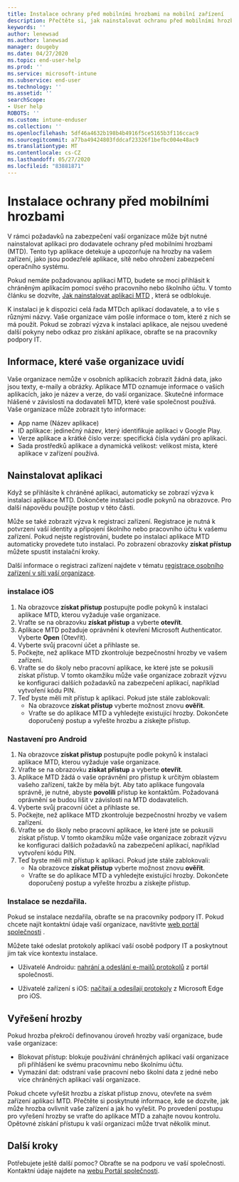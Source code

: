 ```yaml
---
title: Instalace ochrany před mobilními hrozbami na mobilní zařízení
description: Přečtěte si, jak nainstalovat ochranu před mobilními hrozbami na mobilní zařízení.
keywords: ''
author: lenewsad
ms.author: lanewsad
manager: dougeby
ms.date: 04/27/2020
ms.topic: end-user-help
ms.prod: ''
ms.service: microsoft-intune
ms.subservice: end-user
ms.technology: ''
ms.assetid: ''
searchScope:
- User help
ROBOTS: ''
ms.custom: intune-enduser
ms.collection: ''
ms.openlocfilehash: 5df46a4632b198b4b4916f5ce5165b3f116ccac9
ms.sourcegitcommit: a77ba49424803fddcaf23326f1befbc004e48ac9
ms.translationtype: MT
ms.contentlocale: cs-CZ
ms.lasthandoff: 05/27/2020
ms.locfileid: "83881871"
---
```

# <a name="install-mobile-threat-defense"></a>Instalace ochrany před mobilními hrozbami   

V rámci požadavků na zabezpečení vaší organizace může být nutné nainstalovat aplikaci pro dodavatele ochrany před mobilními hrozbami (MTD). Tento typ aplikace detekuje a upozorňuje na hrozby na vašem zařízení, jako jsou podezřelé aplikace, sítě nebo ohrožení zabezpečení operačního systému.  

Pokud nemáte požadovanou aplikaci MTD, budete se moci přihlásit k chráněným aplikacím pomocí svého pracovního nebo školního účtu. V tomto článku se dozvíte, [Jak nainstalovat aplikaci MTD](set-up-mobile-threat-defense.md#install-app) , která se odblokuje.  

K instalaci je k dispozici celá řada MTDch aplikací dodavatele, a to vše s různými názvy. Vaše organizace vám pošle informace o tom, které z nich se má použít. Pokud se zobrazí výzva k instalaci aplikace, ale nejsou uvedené další pokyny nebo odkaz pro získání aplikace, obraťte se na pracovníky podpory IT. 


## <a name="information-your-organization-can-see"></a>Informace, které vaše organizace uvidí   

Vaše organizace nemůže v osobních aplikacích zobrazit žádná data, jako jsou texty, e-maily a obrázky. Aplikace MTD oznamuje informace o vašich aplikacích, jako je název a verze, do vaší organizace. Skutečné informace hlášené v závislosti na dodavateli MTD, které vaše společnost používá. Vaše organizace může zobrazit tyto informace:   

* App name (Název aplikace)  
* ID aplikace: jedinečný název, který identifikuje aplikaci v Google Play.  
* Verze aplikace a krátké číslo verze: specifická čísla vydání pro aplikaci.  
* Sada prostředků aplikace a dynamická velikost: velikost místa, které aplikace v zařízení používá. 


## <a name="install-app"></a>Nainstalovat aplikaci    
Když se přihlásíte k chráněné aplikaci, automaticky se zobrazí výzva k instalaci aplikace MTD. Dokončete instalaci podle pokynů na obrazovce. Pro další nápovědu použijte postup v této části.  
 
Může se také zobrazit výzva k registraci zařízení. Registrace je nutná k potvrzení vaší identity a připojení školního nebo pracovního účtu k vašemu zařízení. Pokud nejste registrováni, budete po instalaci aplikace MTD automaticky provedete tuto instalaci. Po zobrazení obrazovky **získat přístup** můžete spustit instalační kroky.  

Další informace o registraci zařízení najdete v tématu [registrace osobního zařízení v síti vaší organizace](https://docs.microsoft.com/azure/active-directory/user-help/user-help-register-device-on-network).  

### <a name="ios-setup"></a>instalace iOS  

1. Na obrazovce **získat přístup** postupujte podle pokynů k instalaci aplikace MTD, kterou vyžaduje vaše organizace.   
2. Vraťte se na obrazovku **získat přístup** a vyberte **otevřít**.  
3. Aplikace MTD požaduje oprávnění k otevření Microsoft Authenticator. Vyberte **Open** (Otevřít). 
4. Vyberte svůj pracovní účet a přihlaste se. 
5. Počkejte, než aplikace MTD zkontroluje bezpečnostní hrozby ve vašem zařízení. 
6. Vraťte se do školy nebo pracovní aplikace, ke které jste se pokusili získat přístup. V tomto okamžiku může vaše organizace zobrazit výzvu ke konfiguraci dalších požadavků na zabezpečení aplikací, například vytvoření kódu PIN.   
7. Teď byste měli mít přístup k aplikaci. Pokud jste stále zablokovali:  
    * Na obrazovce **získat přístup** vyberte možnost znovu **ověřit**.  
    * Vraťte se do aplikace MTD a vyhledejte existující hrozby. Dokončete doporučený postup a vyřešte hrozbu a získejte přístup.    

### <a name="android-setup"></a>Nastavení pro Android 

1. Na obrazovce **získat přístup** postupujte podle pokynů k instalaci aplikace MTD, kterou vyžaduje vaše organizace.  
2. Vraťte se na obrazovku **získat přístup** a vyberte **otevřít**.  
3. Aplikace MTD žádá o vaše oprávnění pro přístup k určitým oblastem vašeho zařízení, takže by měla být. Aby tato aplikace fungovala správně, je nutné, abyste **povolili** přístup ke kontaktům. Požadovaná oprávnění se budou lišit v závislosti na MTD dodavatelích.  
4. Vyberte svůj pracovní účet a přihlaste se.  
5. Počkejte, než aplikace MTD zkontroluje bezpečnostní hrozby ve vašem zařízení.  
6. Vraťte se do školy nebo pracovní aplikace, ke které jste se pokusili získat přístup. V tomto okamžiku může vaše organizace zobrazit výzvu ke konfiguraci dalších požadavků na zabezpečení aplikací, například vytvoření kódu PIN.  
7. Teď byste měli mít přístup k aplikaci. Pokud jste stále zablokovali:  
    * Na obrazovce **získat přístup** vyberte možnost znovu **ověřit**.  
    * Vraťte se do aplikace MTD a vyhledejte existující hrozby. Dokončete doporučený postup a vyřešte hrozbu a získejte přístup.  

### <a name="installation-failed"></a>Instalace se nezdařila.  

Pokud se instalace nezdařila, obraťte se na pracovníky podpory IT. Pokud chcete najít kontaktní údaje vaší organizace, navštivte [web portál společnosti](https://go.microsoft.com/fwlink/?linkid=2010980) .  

Můžete také odeslat protokoly aplikací vaší osobě podpory IT a poskytnout jim tak více kontextu instalace.  
* Uživatelé Androidu: [nahrání a odeslání e-mailů protokolů](https://docs.microsoft.com/mem/intune/user-help/send-logs-to-your-it-admin-by-email-android) z portál společnosti.   

* Uživatelé zařízení s iOS: [načítají a odesílají protokoly](https://docs.microsoft.com/intune/apps/manage-microsoft-edge#use-microsoft-edge-to-access-managed-app-logs) z Microsoft Edge pro iOS.  

## <a name="resolve-a-threat"></a>Vyřešení hrozby  
Pokud hrozba překročí definovanou úroveň hrozby vaší organizace, bude vaše organizace:  
   
* Blokovat přístup: blokuje používání chráněných aplikací vaší organizace při přihlášení ke svému pracovnímu nebo školnímu účtu.  
* Vymazání dat: odstraní vaše pracovní nebo školní data z jedné nebo více chráněných aplikací vaší organizace.  

Pokud chcete vyřešit hrozbu a získat přístup znovu, otevřete na svém zařízení aplikaci MTD. Přečtěte si poskytnuté informace, kde se dozvíte, jak může hrozba ovlivnit vaše zařízení a jak ho vyřešit. Po provedení postupu pro vyřešení hrozby se vraťte do aplikace MTD a zahajte novou kontrolu. Opětovné získání přístupu k vaší organizaci může trvat několik minut.  

## <a name="next-steps"></a>Další kroky  

Potřebujete ještě další pomoc? Obraťte se na podporu ve vaší společnosti. Kontaktní údaje najdete na [webu Portál společnosti](https://go.microsoft.com/fwlink/?linkid=2010980).

